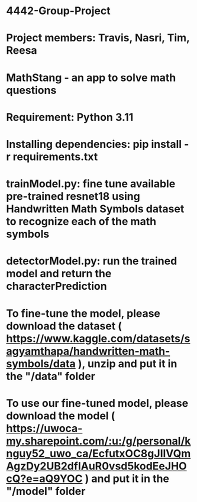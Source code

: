 # 4442-Group-Project

# Project members: Travis, Nasri, Tim, Reesa
# MathStang - an app to solve math questions

# Requirement: Python 3.11
# Installing dependencies: pip install -r requirements.txt

# trainModel.py: fine tune available pre-trained resnet18 using Handwritten Math Symbols dataset to recognize each of the math symbols

# detectorModel.py: run the trained model and return the characterPrediction

# To fine-tune the model, please download the dataset ( https://www.kaggle.com/datasets/sagyamthapa/handwritten-math-symbols/data ), unzip and put it in the "/data" folder

# To use our fine-tuned model, please download the model ( https://uwoca-my.sharepoint.com/:u:/g/personal/knguy52_uwo_ca/EcfutxOC8gJIlVQmAgzDy2UB2dfIAuR0vsd5kodEeJHOcQ?e=aQ9YOC ) and put it in the "/model" folder